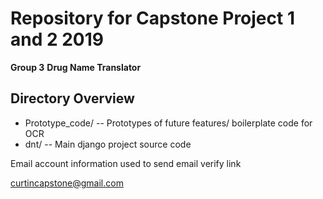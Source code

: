 # Repository for Capstone Project 1 and 2 2019 
**Group 3**
**Drug Name Translator**

## Directory Overview
- Prototype_code/    -- Prototypes of future features/ boilerplate code for OCR
- dnt/              -- Main django project source code



Email account information used to send email verify link

curtincapstone@gmail.com


